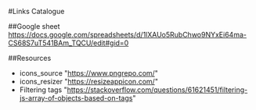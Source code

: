 #Links Catalogue

##Google sheet
https://docs.google.com/spreadsheets/d/1lXAUo5RubChwo9NYxEi64ma-CS68S7uT541BAm_TQCU/edit#gid=0

##Resources
- icons_source "https://www.pngrepo.com/"
- icons_resizer "https://resizeappicon.com/"
- Filtering tags "https://stackoverflow.com/questions/61621451/filtering-js-array-of-objects-based-on-tags"
